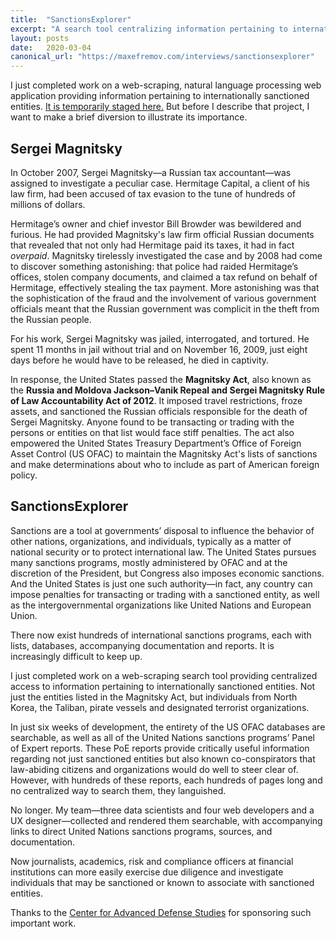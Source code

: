 ```yaml
---
title:  "SanctionsExplorer"
excerpt: "A search tool centralizing information pertaining to internationally sanctioned entities."
layout: posts
date:   2020-03-04
canonical_url: "https://maxefremov.com/interviews/sanctionsexplorer"
---
```


I just completed work on a web-scraping, natural language processing web application providing information pertaining to internationally sanctioned entities. [It is temporarily staged here.](http://master.d2lar62teu450l.amplifyapp.com/) But before I describe that project, I want to make a brief diversion to illustrate its importance.

## Sergei Magnitsky

In October 2007, Sergei Magnitsky—a Russian tax accountant—was assigned to investigate a peculiar case. Hermitage Capital, a client of his law firm, had been accused of tax evasion to the tune of hundreds of millions of dollars.

Hermitage’s owner and chief investor Bill Browder was bewildered and furious. He had provided Magnitsky's law firm official Russian documents that revealed that not only had Hermitage paid its taxes, it had in fact *overpaid*. Magnitsky tirelessly investigated the case and by 2008 had come to discover something astonishing: that police had raided Hermitage’s offices, stolen company documents, and claimed a tax refund on behalf of Hermitage, effectively stealing the tax payment. More astonishing was that the sophistication of the fraud and the involvement of various government officials meant that the Russian government was complicit in the theft from the Russian people.

For his work, Sergei Magnitsky was jailed, interrogated, and tortured. He spent 11 months in jail without trial and on November 16, 2009, just eight days before he would have to be released, he died in captivity.

In response, the United States passed the **Magnitsky Act**, also known as the **Russia and Moldova Jackson–Vanik Repeal and Sergei Magnitsky Rule of Law Accountability Act of 2012**. It imposed travel restrictions, froze assets, and sanctioned the Russian officials responsible for the death of Sergei Magnitsky. Anyone found to be transacting or trading with the persons or entities on that list would face stiff penalties. The act also empowered the United States Treasury Department’s Office of Foreign Asset Control (US OFAC) to maintain the Magnitsky Act's lists of sanctions and make determinations about who to include as part of American foreign policy.

## SanctionsExplorer

Sanctions are a tool at governments’ disposal to influence the behavior of other nations, organizations, and individuals, typically as a matter of national security or to protect international law. The United States pursues many sanctions programs, mostly administered by OFAC and at the discretion of the President, but Congress also imposes economic sanctions. And the United States is just one such authority—in fact, any country can impose penalties for transacting or trading with a sanctioned entity, as well as the intergovernmental organizations like United Nations and European Union.

There now exist hundreds of international sanctions programs, each with lists, databases, accompanying documentation and reports. It is increasingly difficult to keep up.

I just completed work on a web-scraping search tool providing centralized access to information pertaining to internationally sanctioned entities. Not just the entities listed in the Magnitsky Act, but individuals from North Korea, the Taliban, pirate vessels and designated terrorist organizations.

In just six weeks of development, the entirety of the US OFAC databases are searchable, as well as all of the United Nations sanctions programs’ Panel of Expert reports. These PoE reports provide critically useful information regarding not just sanctioned entities but also known co-conspirators that law-abiding citizens and organizations would do well to steer clear of. However, with hundreds of these reports, each hundreds of pages long and no centralized way to search them, they languished.

No longer. My team—three data scientists and four web developers and a UX designer—collected and rendered them searchable, with accompanying links to direct United Nations sanctions programs, sources, and documentation.

Now journalists, academics, risk and compliance officers at financial institutions can more easily exercise due diligence and investigate individuals that may be sanctioned or known to associate with sanctioned entities.

Thanks to the [Center for Advanced Defense Studies](https://c4ads.org/) for sponsoring such important work.
